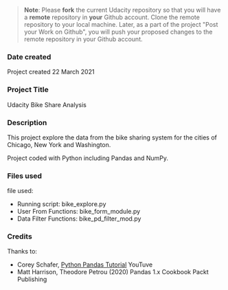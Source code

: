 > **Note**: Please **fork** the current Udacity repository so that you will have a **remote** repository in **your** Github account. Clone the remote repository to your local machine. Later, as a part of the project "Post your Work on Github", you will push your proposed changes to the remote repository in your Github account.

### Date created

Project created 22 March 2021

### Project Title

Udacity Bike Share Analysis

### Description

This project explore the data from the bike sharing system for the cities of Chicago, New York and Washington.

Project coded with Python including Pandas and NumPy.

### Files used

file used:

- Running script: bike_explore.py
- User From Functions: bike_form_module.py
- Data Filter Functions: bike_pd_filter_mod.py

### Credits

Thanks to:

- Corey Schafer, [Python Pandas Tutorial](https://youtu.be/ZyhVh-qRZPA) YouTuve
- Matt Harrison, Theodore Petrou (2020) Pandas 1.x Cookbook Packt Publishing
